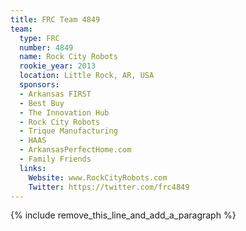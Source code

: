 ```yaml
---
title: FRC Team 4849
team:
  type: FRC
  number: 4849
  name: Rock City Robots
  rookie_year: 2013
  location: Little Rock, AR, USA
  sponsors:
  - Arkansas FIRST
  - Best Buy
  - The Innovation Hub
  - Rock City Robots
  - Trique Manufacturing
  - HAAS
  - ArkansasPerfectHome.com
  - Family Friends
  links:
    Website: www.RockCityRobots.com
    Twitter: https://twitter.com/frc4849
---
```


{% include remove_this_line_and_add_a_paragraph %}
